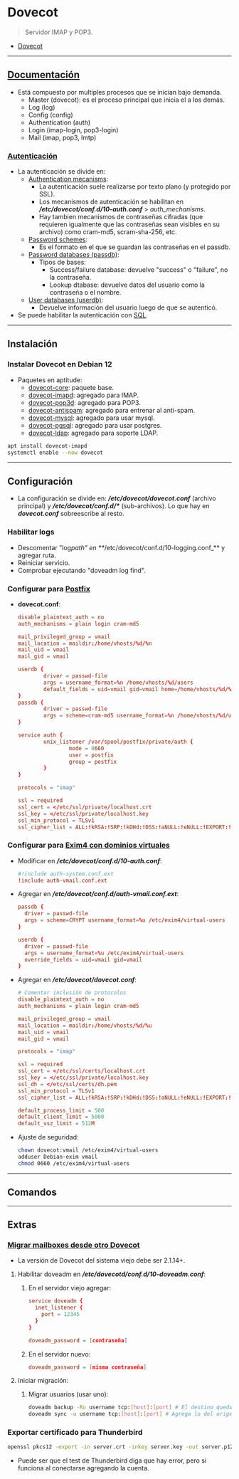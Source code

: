 # Dovecot

> Servidor IMAP y POP3.

- [Dovecot](#dovecot)

---

## [Documentación](https://doc.dovecot.org/)

- Está compuesto por multiples procesos que se inician bajo demanda.
  - Master (dovecot): es el proceso principal que inicia el a los demás.
  - Log (log)
  - Config (config)
  - Authentication (auth)
  - Login (imap-login, pop3-login)
  - Mail (imap, pop3, lmtp)

### [Autenticación](https://doc.dovecot.org/configuration_manual/authentication/)

- La autenticación se divide en:
  - [Authentication mecanisms](https://doc.dovecot.org/configuration_manual/authentication/authentication_mechanisms/#authentication-sasl-mechanisms):
    - La autenticación suele realizarse por texto plano (y protegido por SSL).
    - Los mecanismos de autenticación se habilitan en **_/etc/dovecot/conf.d/10-auth.conf_** > _auth_mechanisms_.
    - Hay tambien mecanismos de contraseñas cifradas (que requieren igualmente que las contraseñas sean visibles en su archivo) como cram-md5, scram-sha-256, etc.
  - [Password schemes](https://doc.dovecot.org/configuration_manual/authentication/password_schemes/#authentication-password-schemes):
    - Es el formato en el que se guardan las contraseñas en el passdb.
  - [Password databases (passdb)](https://doc.dovecot.org/configuration_manual/authentication/password_databases_passdb/#password-databases-passdb):
    - Tipos de bases:
      - Success/failure database: devuelve "success" o "failure", no la contraseña.
      - Lookup dtabase: devuelve datos del usuario como la contraseña o el nombre.
  - [User databases (userdb)](https://doc.dovecot.org/configuration_manual/authentication/user_databases_userdb/#user-databases-userdb):
    - Devuelve información del usuario luego de que se autenticó.
- Se puede habilitar la autenticación con [SQL](https://doc.dovecot.org/configuration_manual/authentication/sql/).

---

## Instalación

### Instalar Dovecot en Debian 12

- Paquetes en aptitude:
  - [dovecot-core](https://packages.debian.org/bookworm/dovecot-core): paquete base.
  - [dovecot-imapd](https://packages.debian.org/bookworm/dovecot-imapd): agregado para IMAP.
  - [dovecot-pop3d](https://packages.debian.org/bookworm/dovecot-pop3d): agregado para POP3.
  - [dovecot-antispam](https://packages.debian.org/bookworm/dovecot-antispam): agregado para entrenar al anti-spam.
  - [dovecot-mysql](https://packages.debian.org/bookworm/dovecot-mysql): agregado para usar mysql.
  - [dovecot-pgsql](https://packages.debian.org/bookworm/dovecot-pgsql): agregado para usar postgres.
  - [dovecot-ldap](https://packages.debian.org/bookworm/dovecot-ldap): agregado para soporte LDAP.

```sh
apt install dovecot-imapd
systemctl enable --now dovecot
```

---

## Configuración

- La configuración se divide en: **_/etc/dovecot/dovecot.conf_** (archivo principal) y **_/etc/dovecot/conf.d/\*_** (sub-archivos). Lo que hay en **_dovecot.conf_** sobreescribe al resto.

### Habilitar logs

- Descomentar "log*path" en \*\**/etc/dovecot/conf.d/10-logging.conf\_\*\* y agregar ruta.
- Reiniciar servicio.
- Comprobar ejecutando "doveadm log find".

### Configurar para [Postfix](../correos/postfix.md)

- **dovecot.conf**:

  ```conf
  disable_plaintext_auth = no
  auth_mechanisms = plain login cram-md5

  mail_privileged_group = vmail
  mail_location = maildir:/home/vhosts/%d/%n
  mail_uid = vmail
  mail_gid = vmail

  userdb {
          driver = passwd-file
          args = username_format=%n /home/vhosts/%d/users
          default_fields = uid=vmail gid=vmail home=/home/vhosts/%d/%n
  }
  passdb {
          driver = passwd-file
          args = scheme=cram-md5 username_format=%n /home/vhosts/%d/users
  }

  service auth {
          unix_listener /var/spool/postfix/private/auth {
                  mode = 0660
                  user = postfix
                  group = postfix
          }
  }

  protocols = "imap"

  ssl = required
  ssl_cert = </etc/ssl/private/localhost.crt
  ssl_key = </etc/ssl/private/localhost.key
  ssl_min_protocol = TLSv1
  ssl_cipher_list = ALL:!kRSA:!SRP:!kDHd:!DSS:!aNULL:!eNULL:!EXPORT:!DES:!3DE>
  ```

### Configurar para [Exim4 con dominios virtuales](../correos/exim.md#configurar-dominios-virtuales)

- Modificar en **_/etc/dovecot/conf.d/10-auth.conf_**:

  ```conf
  #!include auth-system.conf.ext
  !include auth-vmail.conf.ext
  ```

- Agregar en **_/etc/dovecot/conf.d/auth-vmail.conf.ext_**:

  ```conf
  passdb {
    driver = passwd-file
    args = scheme=CRYPT username_format=%u /etc/exim4/virtual-users
  }

  userdb {
    driver = passwd-file
    args = username_format=%u /etc/exim4/virtual-users
    override_fields = uid=vmail gid=vmail
  }
  ```

- Agregar en **_/etc/dovecot/dovecot.conf_**:

  ```conf
  # Comentar inclusión de protocolos
  disable_plaintext_auth = no
  auth_mechanisms = plain login cram-md5

  mail_privileged_group = vmail
  mail_location = maildir:/home/vhosts/%d/%u
  mail_uid = vmail
  mail_gid = vmail

  protocols = "imap"

  ssl = required
  ssl_cert = </etc/ssl/certs/localhost.crt
  ssl_key = </etc/ssl/private/localhost.key
  ssl_dh = </etc/ssl/certs/dh.pem
  ssl_min_protocol = TLSv1
  ssl_cipher_list = ALL:!kRSA:!SRP:!kDHd:!DSS:!aNULL:!eNULL:!EXPORT:!DES:!3DE>

  default_process_limit = 500
  default_client_limit = 5000
  default_vsz_limit = 512M
  ```

- Ajuste de seguridad:

  ```sh
  chown dovecot:vmail /etc/exim4/virtual-users
  adduser Debian-exim vmail
  chmod 0660 /etc/exim4/virtual-users
  ```

---

## Comandos

---

## Extras

### [Migrar mailboxes desde otro Dovecot](https://doc.dovecot.org/admin_manual/migrating_mailboxes/#migrating-mailboxes-from-another-dovecot)

- La versión de Dovecot del sistema viejo debe ser 2.1.14+.

1. Habilitar doveadm en **_/etc/dovecotd/conf.d/10-doveadm.conf_**:

   1. En el servidor viejo agregar:

      ```conf
      service doveadm {
        inet_listener {
          port = 12345
        }
      }

      doveadm_password = [contraseña]
      ```

   2. En el servidor nuevo:

      ```conf
      doveadm_password = [misma contraseña]
      ```

2. Iniciar migración:

   1. Migrar usuarios (usar uno):

      ```sh
      doveadm backup -Ru username tcp:[host]:[port] # El destino queda exactamente igual al origen.
      doveadm sync -u username tcp:[host]:[port] # Agrega lo del origen al destino sin pisar.
      ```

### Exportar certificado para Thunderbird

```sh
openssl pkcs12 -export -in server.crt -inkey server.key -out server.p12
```

- Puede ser que el test de Thunderbird diga que hay error, pero si funciona al conectarse agregando la cuenta.
